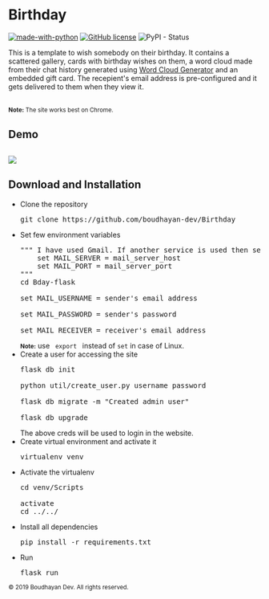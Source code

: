 <h1>Birthday</h1>

[![made-with-python](https://img.shields.io/badge/Made%20with-Python-blue.svg?longCache=true&style=plastic)](https://www.python.org/) [![GitHub license](https://img.shields.io/aur/license/yaourt.svg?style=popout-square?longCache=true&style=plastic)](https://github.com/Naereen/StrapDown.js/blob/master/LICENSE) ![PyPI - Status](https://img.shields.io/pypi/status/Django.svg?style=plastic)

<p>
This is a template to wish somebody on their birthday. It contains a scattered gallery, cards with birthday wishes 
on them, a word cloud made from their chat history generated using <a href="https://github.com/amueller/word_cloud">Word Cloud Generator</a> and an embedded gift card. The recepient's email address is pre-configured and it gets delivered to them when they view it. 
</p>
<br>
<small><strong>Note:</strong> The site works best on Chrome. </small>

<h2>Demo<h2>

![](demo/demo.gif)


<h2> Download and Installation</h2>
<ul>
<li> Clone the repository</li>
<pre>git clone https://github.com/boudhayan-dev/Birthday</pre>
<li> Set few environment variables </li>
<pre>
""" I have used Gmail. If another service is used then set the following optional variables as well.
    set MAIL_SERVER = mail_server_host
    set MAIL_PORT = mail_server_port
"""
cd Bday-flask<br>
set MAIL_USERNAME = sender's email address<br>
set MAIL_PASSWORD = sender's password<br>
set MAIL_RECEIVER = receiver's email address
</pre>
<small><strong>Note:</strong></small> use <code> export </code> instead of <code>set</code> in case of Linux.
<li>Create a user for accessing the site</li>
<pre>
flask db init<br>
python util/create_user.py username password<br>
flask db migrate -m "Created admin user"<br>
flask db upgrade
</pre>
The above creds will be used to login in the website.
<li>Create virtual environment and activate it</li>
<pre>
virtualenv venv
</pre>
<li>Activate the virtualenv</li>
<pre>
cd venv/Scripts<br>
activate
cd ../../
</pre>
<li>Install all dependencies</li>
<pre>
pip install -r requirements.txt
</pre>
<li> Run</li>
<pre>
flask run
</pre>
</ul>



<small>© 2019 Boudhayan Dev.  All rights reserved.</small>
